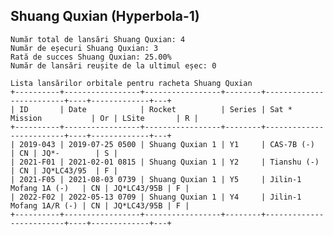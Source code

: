 ## Shuang Quxian (Hyperbola-1)

    Număr total de lansări Shuang Quxian: 4
    Număr de eșecuri Shuang Quxian: 3
    Rată de succes Shuang Quxian: 25.00%
    Număr de lansări reușite de la ultimul eșec: 0
    
    Lista lansărilor orbitale pentru racheta Shuang Quxian
    +----------+-----------------+-----------------+--------+-------------------------+----+-------------+---+
    | ID       | Date            | Rocket          | Series | Sat * Mission           | Or | LSite       | R |
    +----------+-----------------+-----------------+--------+-------------------------+----+-------------+---+
    | 2019-043 | 2019-07-25 0500 | Shuang Quxian 1 | Y1     | CAS-7B (-)              | CN | JQ*-        | S |
    | 2021-F01 | 2021-02-01 0815 | Shuang Quxian 1 | Y2     | Tianshu (-)             | CN | JQ*LC43/95  | F |
    | 2021-F05 | 2021-08-03 0739 | Shuang Quxian 1 | Y5     | Jilin-1 Mofang 1A (-)   | CN | JQ*LC43/95B | F |
    | 2022-F02 | 2022-05-13 0709 | Shuang Quxian 1 | Y4     | Jilin-1 Mofang 1A/R (-) | CN | JQ*LC43/95B | F |
    +----------+-----------------+-----------------+--------+-------------------------+----+-------------+---+
    

